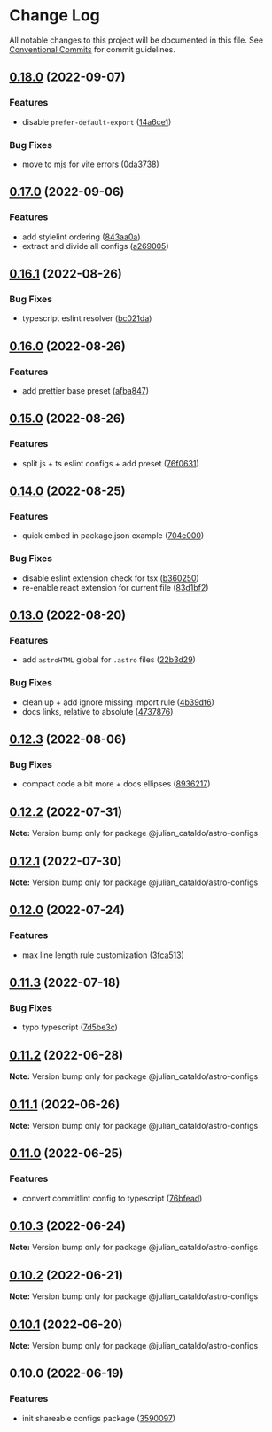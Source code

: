 # Change Log

All notable changes to this project will be documented in this file.
See [Conventional Commits](https://conventionalcommits.org) for commit guidelines.

## [0.18.0](https://github.com/JulianCataldo/web-garden/compare/@julian_cataldo/astro-configs@0.17.0...@julian_cataldo/astro-configs@0.18.0) (2022-09-07)


### Features

* disable `prefer-default-export` ([14a6ce1](https://github.com/JulianCataldo/web-garden/commit/14a6ce187372e59685dd0b999ffa1d2fad4dc8c9))


### Bug Fixes

* move to mjs for vite errors ([0da3738](https://github.com/JulianCataldo/web-garden/commit/0da37385662676fb35e049cb88903a20f36c5e8c))



## [0.17.0](https://github.com/JulianCataldo/web-garden/compare/@julian_cataldo/astro-configs@0.16.1...@julian_cataldo/astro-configs@0.17.0) (2022-09-06)


### Features

* add stylelint ordering ([843aa0a](https://github.com/JulianCataldo/web-garden/commit/843aa0a4c4763ecf429a7065fac16073dde51092))
* extract and divide all configs ([a269005](https://github.com/JulianCataldo/web-garden/commit/a269005d0a9f78d2744fa74e58432092a9e5495f))



## [0.16.1](https://github.com/JulianCataldo/web-garden/compare/@julian_cataldo/astro-configs@0.16.0...@julian_cataldo/astro-configs@0.16.1) (2022-08-26)


### Bug Fixes

* typescript eslint resolver ([bc021da](https://github.com/JulianCataldo/web-garden/commit/bc021da89dd366e07044a903efb3c6f1887a6fd8))



## [0.16.0](https://github.com/JulianCataldo/web-garden/compare/@julian_cataldo/astro-configs@0.15.0...@julian_cataldo/astro-configs@0.16.0) (2022-08-26)


### Features

* add prettier base preset ([afba847](https://github.com/JulianCataldo/web-garden/commit/afba8472c4b2b491fc0db6e3da65fa558297851d))



## [0.15.0](https://github.com/JulianCataldo/web-garden/compare/@julian_cataldo/astro-configs@0.14.0...@julian_cataldo/astro-configs@0.15.0) (2022-08-26)


### Features

* split js + ts eslint configs + add preset ([76f0631](https://github.com/JulianCataldo/web-garden/commit/76f0631d551773ed14f139fac1209587bc83e19e))



## [0.14.0](https://github.com/JulianCataldo/web-garden/compare/@julian_cataldo/astro-configs@0.13.0...@julian_cataldo/astro-configs@0.14.0) (2022-08-25)


### Features

* quick embed in package.json example ([704e000](https://github.com/JulianCataldo/web-garden/commit/704e000837be92e23bb0f11ca70490577a4bf266))


### Bug Fixes

* disable eslint extension check for tsx ([b360250](https://github.com/JulianCataldo/web-garden/commit/b360250ae2ffaf8207b12a0d6f2ccd1e673828f4))
* re-enable react extension for current file ([83d1bf2](https://github.com/JulianCataldo/web-garden/commit/83d1bf29497c85d202239d7b9cbb315706c87fa2))



## [0.13.0](https://github.com/JulianCataldo/web-garden/compare/@julian_cataldo/astro-configs@0.12.3...@julian_cataldo/astro-configs@0.13.0) (2022-08-20)


### Features

* add `astroHTML` global for `.astro` files ([22b3d29](https://github.com/JulianCataldo/web-garden/commit/22b3d292f778fbb2b49fe1e6e8aaf64ca8786de0))


### Bug Fixes

* clean up + add ignore missing import rule ([4b39df6](https://github.com/JulianCataldo/web-garden/commit/4b39df6cbb63b0b4c8668fcebb33d7de068eaa27))
* docs links, relative to absolute ([4737876](https://github.com/JulianCataldo/web-garden/commit/473787617df5692cea016d2efd985cd234a96c95))



## [0.12.3](https://github.com/JulianCataldo/web-garden/compare/@julian_cataldo/astro-configs@0.12.2...@julian_cataldo/astro-configs@0.12.3) (2022-08-06)


### Bug Fixes

* compact code a bit more + docs ellipses ([8936217](https://github.com/JulianCataldo/web-garden/commit/8936217aed17c3bacb900c47eb25de930986e8e2))



## [0.12.2](https://github.com/JulianCataldo/web-garden/compare/@julian_cataldo/astro-configs@0.12.1...@julian_cataldo/astro-configs@0.12.2) (2022-07-31)

**Note:** Version bump only for package @julian_cataldo/astro-configs





## [0.12.1](https://github.com/JulianCataldo/web-garden/compare/@julian_cataldo/astro-configs@0.12.0...@julian_cataldo/astro-configs@0.12.1) (2022-07-30)

**Note:** Version bump only for package @julian_cataldo/astro-configs





## [0.12.0](https://github.com/JulianCataldo/web-garden/compare/@julian_cataldo/astro-configs@0.11.3...@julian_cataldo/astro-configs@0.12.0) (2022-07-24)


### Features

* max line length rule customization ([3fca513](https://github.com/JulianCataldo/web-garden/commit/3fca51387019e524da800da7030b1b55c2a6784a))



## [0.11.3](https://github.com/JulianCataldo/web-garden/compare/@julian_cataldo/astro-configs@0.11.2...@julian_cataldo/astro-configs@0.11.3) (2022-07-18)

### Bug Fixes

- typo typescript ([7d5be3c](https://github.com/JulianCataldo/web-garden/commit/7d5be3c5c2b977f1a3682ad8c8f1f26f83770564))

## [0.11.2](https://github.com/JulianCataldo/web-garden/compare/@julian_cataldo/astro-configs@0.11.1...@julian_cataldo/astro-configs@0.11.2) (2022-06-28)

**Note:** Version bump only for package @julian_cataldo/astro-configs

## [0.11.1](https://github.com/JulianCataldo/web-garden/compare/@julian_cataldo/astro-configs@0.11.0...@julian_cataldo/astro-configs@0.11.1) (2022-06-26)

**Note:** Version bump only for package @julian_cataldo/astro-configs

## [0.11.0](https://github.com/JulianCataldo/web-garden/compare/@julian_cataldo/astro-configs@0.10.3...@julian_cataldo/astro-configs@0.11.0) (2022-06-25)

### Features

- convert commitlint config to typescript ([76bfead](https://github.com/JulianCataldo/web-garden/commit/76bfead3deaeb26106e1a61cc4fc807303859c1a))

## [0.10.3](https://github.com/JulianCataldo/web-garden/compare/@julian_cataldo/astro-configs@0.10.2...@julian_cataldo/astro-configs@0.10.3) (2022-06-24)

**Note:** Version bump only for package @julian_cataldo/astro-configs

## [0.10.2](https://github.com/JulianCataldo/web-garden/compare/@julian_cataldo/astro-configs@0.10.1...@julian_cataldo/astro-configs@0.10.2) (2022-06-21)

**Note:** Version bump only for package @julian_cataldo/astro-configs

## [0.10.1](https://github.com/JulianCataldo/web-garden/compare/@julian_cataldo/astro-configs@0.10.0...@julian_cataldo/astro-configs@0.10.1) (2022-06-20)

**Note:** Version bump only for package @julian_cataldo/astro-configs

## 0.10.0 (2022-06-19)

### Features

- init shareable configs package ([3590097](https://github.com/JulianCataldo/web-garden/commit/3590097d7bc41b52f0122adf4baecea22da40ee3))
